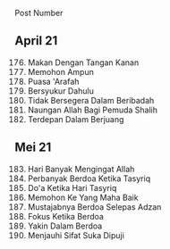 Post Number 

## April 21

176. Makan Dengan Tangan Kanan
177. Memohon Ampun
178. Puasa 'Arafah
179. Bersyukur Dahulu
180. Tidak Bersegera Dalam Beribadah
181. Naungan Allah Bagi Pemuda Shalih
182. Terdepan Dalam Berjuang

## Mei 21

183. Hari Banyak Mengingat Allah
184. Perbanyak Berdoa Ketika Tasyriq
185. Do'a Ketika Hari Tasyriq
186. Memohon Ke Yang Maha Baik
187. Mustajabnya Berdoa Selepas Adzan
188. Fokus Ketika Berdoa
189. Yakin Dalam Berdoa
190. Menjauhi Sifat Suka Dipuji